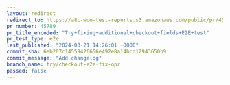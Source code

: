 ```yaml
---
layout: redirect
redirect_to: https://a8c-woo-test-reports.s3.amazonaws.com/public/pr/45789/e2e/index.html
pr_number: 45789
pr_title_encoded: "Try+fixing+additional+checkout+fields+E2E+test"
pr_test_type: e2e
last_published: "2024-03-21 14:26:01 +0000"
commit_sha: 6eb207c14559426656e492e8a14bcd12943650b9
commit_message: "Add changelog"
branch_name: try/checkout-e2e-fix-opr
passed: false
---
```


